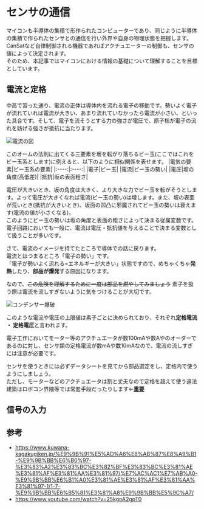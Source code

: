 # センサの通信

マイコンも半導体の集積で形作られたコンピューターであり、同じように半導体の集積で作られたセンサとの通信を行い外界や自身の物理状態を把握します。CanSatなど自律制御される機器であればアクチュエーターの制御も、センサの値によって決定されます。  
そのため、本記事ではマイコンにおける情報の基礎について理解することを目標としています。

## 電流と定格

中高で習った通り、電流の正体は導体内を流れる電子の移動です。勢いよく電子が流れていれば電流が大きい、あまり流れていなかったら電流が小さい、といった具合です。そして、電子を流そうとする力の強さが電圧で、原子核が電子の流れを妨げる強さが抵抗に当たります。

![電流の図](https://image.jimcdn.com/app/cms/image/transf/dimension=960x10000:format=png/path/sa07fdcab0410c43c/image/ide395796d174cdba/version/1632534935/image.png)

このオームの法則に出てくる三要素を坂を転がり落ちるビー玉(ここではこれをビー玉系とします)に例えると、以下のように相似関係を表せます。
|電気の要素|ビー玉系の要素|
|:----:|:----:|
|電子|ビー玉|
|電流|ビー玉の勢い|
|電圧|坂の角度(高低差)|
|抵抗|坂の表面粗さ|

電圧が大きいとき、坂の角度は大きく、より大きな力でビー玉を転がそうとします。よって電圧が大きくなれば電流(ビー玉の勢い)は増します。また、坂の表面が荒いとき(抵抗が大きいとき)、坂面の凹凸に邪魔されてビー玉の勢いは衰えます(電流の値が小さくなる)。  
このようにビー玉の勢いは坂の角度と表面の粗さによって決まる従属変数です。  
電子回路においても一般に、電流は電圧・抵抗値を与えることで決まる変数として扱うことが多いです。

さて、電流のイメージを持てたところで導体での話に戻ります。  
電流とはつまるところ「電子の勢い」です。  
「電子が勢いよく流れる=エネルギーが大きい」状態ですので、めちゃくちゃ**発熱**したり、**部品が爆発**する原因になります。

なので、<s>この危険を理解するために一度は部品を燃やしてみましょう</s> 素子を扱う際は電流を流しすぎないように気をつけることが大切です。

![コンデンサー爆破](https://img.youtube.com/vi/25kgoA2gpT0/sddefault.jpg)

このような電流や電圧の上限値は素子ごとに決められており、それぞれ**定格電流 ・ 定格電圧**と言われます。

電子工作においてモーター等のアクチュエータが数100mAや数Aやのオーダーであるのに対し、センサ類の定格電流が数mAや数10mAなので、電流の流しすぎには注意が必要です。

センサを使うときには必ずデータシートを見てから部品選定をし、定格内で使うようにしましょう。  
ただし、モーターなどのアクチュエータは割と丈夫なので定格を超えて使う違法建築はロボコン界隈等では常套手段だったりします←<u>**重要**</u>

## 信号の入力

## 参考

* https://www.kuwana-kagakugiken.jp/%E9%9B%91%E5%AD%A6%E8%AB%87%E8%A9%B1-%E9%9B%BB%E6%B0%97-%E3%83%A2%E3%83%BC%E3%82%BF%E3%83%BC%E3%81%AE%E3%81%AF%E3%81%AA%E3%81%97/%E7%AC%AC1%E7%AB%A0-%E9%9B%BB%E6%B1%A0%E3%81%AE%E3%81%AF%E3%81%AA%E3%81%97-1/1-7-%E9%9B%BB%E6%B5%81%E3%81%A8%E9%9B%BB%E5%9C%A7/
* https://www.youtube.com/watch?v=25kgoA2gpT0